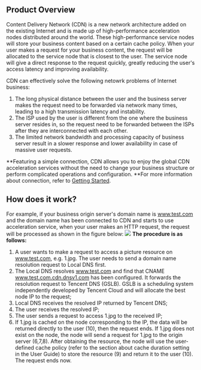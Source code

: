 ## Product Overview
Content Delivery Network (CDN) is a new network architecture added on the existing Internet and is made up of high-performance acceleration nodes distributed around the world. These high-performance service nodes will store your business content based on a certain cache policy. When your user makes a request for your business content, the request will be allocated to the service node that is closest to the user. The service node will give a direct response to the request quickly, greatly reducing the user's access latency and improving availability.

CDN can effectively solve the following netowrk problems of Internet business:
1. The long physical distance between the user and the business server makes the request need to be forwarded via network many times, leading to a high transmission latency and instability.
2. The ISP used by the user is different from the one where the business server resides in, so the request need to be forwarded between the ISPs after they are interconnected with each other.
3. The limited network bandwidth and processing capacity of business server result in a slower response and lower availability in case of massive user requests. 

**Featuring a simple connection, CDN allows you to enjoy the global CDN acceleration services without the need to change your business structure or perform complicated operations and configuration. **For more information about connection, refer to [Getting Started](https://cloud.tencent.com/doc/product/228/3149).

## How does it work?
For example, if your business origin server's domain name is www.test.com and the domain name has been connected to CDN and starts to use acceleration service, when your user makes an HTTP request, the request will be processed as shown in the figure below:
![](https://mc.qcloudimg.com/static/img/1bead74703061b71eeaf6bf4db27fcdb/image.png)
**The procedure is as follows:**
1. A user wants to make a request to access a picture resource on www.test.com, e.g. 1.jpg. The user needs to send a domain name resolution request to Local DNS first.
2. The Local DNS resolves www.test.com and find that CNAME www.test.com.cdn.dnsv1.com has been configured. It forwards the resolution request to Tencent DNS (GSLB). GSLB is a scheduling system independently developed by Tencent Cloud and will allocate the best node IP to the request;
3. Local DNS receives the resolved IP returned by Tencent DNS;
4. The user receives the resolved IP;
5. The user sends a request to access 1.jpg to the received IP;
6. If 1.jpg is cached on the node corresponding to the IP, the data will be returned directly to the user (10), then the request ends. If 1.jpg does not exist on the node, the node will send a request for 1.jpg to the origin server (6,7,8). After obtaining the resource, the node will use the user-defined cache policy (refer to the section about cache duration setting in the User Guide) to store the resource (9) and return it to the user (10). The request ends now.


